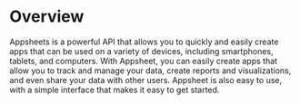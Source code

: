 # Overview

Appsheets is a powerful API that allows you to quickly and easily create apps
that can be used on a variety of devices, including smartphones, tablets, and
computers. With Appsheet, you can easily create apps that allow you to track
and manage your data, create reports and visualizations, and even share your
data with other users. Appsheet is also easy to use, with a simple interface
that makes it easy to get started.